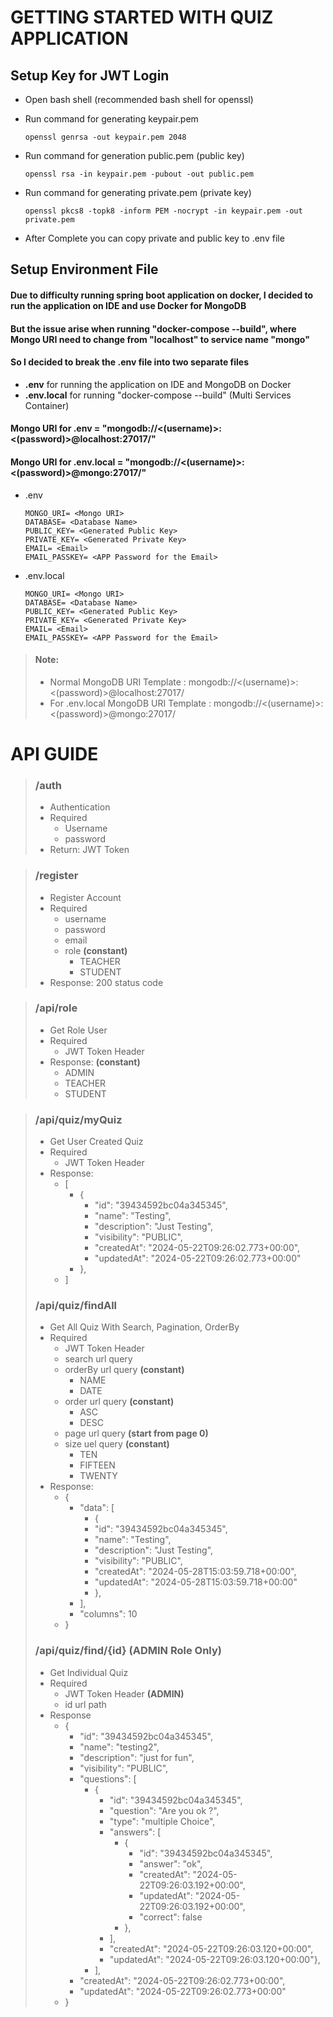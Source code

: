 # GETTING STARTED WITH QUIZ APPLICATION

## Setup Key for JWT Login
+ Open bash shell (recommended bash shell for openssl)
+ Run command for generating keypair.pem

      openssl genrsa -out keypair.pem 2048
+ Run command for generation public.pem (public key)

      openssl rsa -in keypair.pem -pubout -out public.pem
+ Run command for generating private.pem (private key)

      openssl pkcs8 -topk8 -inform PEM -nocrypt -in keypair.pem -out private.pem
+ After Complete you can copy private and public key to .env file

## Setup Environment File

#### Due to difficulty running spring boot application on docker, I decided to run the application on IDE and use Docker for MongoDB

#### But the issue arise when running "docker-compose --build", where Mongo URI need to change from "localhost" to service name "mongo"

#### So I decided to break the .env file into two separate files
+ **.env** for running the application on IDE and MongoDB on Docker
+ **.env.local** for running "docker-compose --build" (Multi Services Container)

#### Mongo URI for .env = "mongodb://<(username)>:<(password)>@localhost:27017/"
#### Mongo URI for .env.local = "mongodb://<(username)>:<(password)>@mongo:27017/"

+ .env  

      MONGO_URI= <Mongo URI>
      DATABASE= <Database Name>
      PUBLIC_KEY= <Generated Public Key>
      PRIVATE_KEY= <Generated Private Key>
      EMAIL= <Email>
      EMAIL_PASSKEY= <APP Password for the Email>


+ .env.local

      MONGO_URI= <Mongo URI>
      DATABASE= <Database Name>
      PUBLIC_KEY= <Generated Public Key>
      PRIVATE_KEY= <Generated Private Key>
      EMAIL= <Email>
      EMAIL_PASSKEY= <APP Password for the Email>




> #### Note:
> + Normal MongoDB URI Template : mongodb://<(username)>:<(password)>@localhost:27017/
> + For .env.local MongoDB URI Template : mongodb://<(username)>:<(password)>@mongo:27017/



# API GUIDE

> ### /auth
> + Authentication
> + Required
>   + Username
>   + password
> + Return: JWT Token

> ### /register
> + Register Account
> + Required
>   + username
>   + password
>   + email
>   + role **(constant)**
>     + TEACHER
>     + STUDENT
> + Response: 200 status code

> ### /api/role
> + Get Role User
> + Required
>   + JWT Token Header
> + Response: **(constant)**
>   + ADMIN
>   + TEACHER
>   + STUDENT

> ### /api/quiz/myQuiz
> + Get User Created Quiz
> + Required
>   + JWT Token Header
> + Response:
>   + [
>     + {
>       + "id": "39434592bc04a345345",
>       + "name": "Testing",
>       + "description": "Just Testing",
>       + "visibility": "PUBLIC",
>       + "createdAt": "2024-05-22T09:26:02.773+00:00",
>       + "updatedAt": "2024-05-22T09:26:02.773+00:00"
>     + },
>   + ]
> ### /api/quiz/findAll
> + Get All Quiz With Search, Pagination, OrderBy
> + Required
>   + JWT Token Header
>   + search url query
>   + orderBy url query **(constant)**
>     + NAME
>     + DATE
>   + order url query **(constant)**
>     + ASC
>     + DESC
>   + page url query **(start from page 0)**
>   + size uel query **(constant)**
>     + TEN
>     + FIFTEEN
>     + TWENTY
> + Response:
>   + {
>     + "data": [
>       +  {
>         +  "id": "39434592bc04a345345",
>         +  "name": "Testing",
>         +  "description": "Just Testing",
>         +  "visibility": "PUBLIC",
>         +  "createdAt": "2024-05-28T15:03:59.718+00:00",
>         +  "updatedAt": "2024-05-28T15:03:59.718+00:00"
>       +   },
>     + ],
>     + "columns": 10
>   + }
> ### /api/quiz/find/{id} **(ADMIN Role Only)**
> + Get Individual Quiz
> + Required
>   + JWT Token Header **(ADMIN)**
>   + id url path
> + Response
>   + {
>     + "id": "39434592bc04a345345",
>     + "name": "testing2",
>     + "description": "just for fun",
>     + "visibility": "PUBLIC",
>     + "questions": [
>       + {
>         + "id": "39434592bc04a345345",
>         + "question": "Are you ok ?",
>         + "type": "multiple Choice",
>         + "answers": [
>           + {
>             + "id": "39434592bc04a345345",
>             + "answer": "ok",
>             + "createdAt": "2024-05-22T09:26:03.192+00:00",
>             + "updatedAt": "2024-05-22T09:26:03.192+00:00",
>             + "correct": false
>           + },
>         + ],
>         + "createdAt": "2024-05-22T09:26:03.120+00:00",
>         + "updatedAt": "2024-05-22T09:26:03.120+00:00"},
>       + ],
>     + "createdAt": "2024-05-22T09:26:02.773+00:00",
>     + "updatedAt": "2024-05-22T09:26:02.773+00:00"
>   + }
